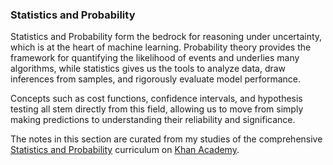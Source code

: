 ### Statistics and Probability
Statistics and Probability form the bedrock for reasoning under uncertainty, which is at the heart of machine learning. Probability theory provides the framework for quantifying the likelihood of events and underlies many algorithms, while statistics gives us the tools to analyze data, draw inferences from samples, and rigorously evaluate model performance.

Concepts such as cost functions, confidence intervals, and hypothesis testing all stem directly from this field, allowing us to move from simply making predictions to understanding their reliability and significance.

The notes in this section are curated from my studies of the comprehensive [Statistics and Probability](https://www.khanacademy.org/math/statistics-probability) curriculum on [Khan Academy](https://www.khanacademy.org/).